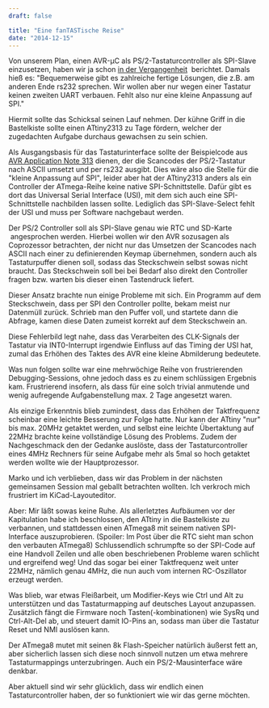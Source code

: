 ```yaml
---
draft: false

title: "Eine fanTASTische Reise"
date: "2014-12-15"
---
```


Von unserem Plan, einen AVR-µC als PS/2-Tastaturcontroller als SPI-Slave einzusetzen, haben wir ja schon [in der Vergangenheit](/post/tore-zur-welt/)  berichtet. Damals hieß es: "Bequemerweise gibt es zahlreiche fertige Lösungen, die z.B. am anderen Ende rs232 sprechen. Wir wollen aber nur wegen einer Tastatur keinen zweiten UART verbauen. Fehlt also nur eine kleine Anpassung auf SPI."

Hiermit sollte das Schicksal seinen Lauf nehmen. Der kühne Griff in die Bastelkiste sollte einen ATtiny2313 zu Tage fördern, welcher der zugedachten Aufgabe durchaus gewachsen zu sein schien.

Als Ausgangsbasis für das Tastaturinterface sollte der Beispielcode aus [AVR Application Note 313](http://www.atmel.com/Images/doc1235.pdf) dienen, der die Scancodes der PS/2-Tastatur nach ASCII umsetzt und per rs232 ausgibt. Dies wäre also die Stelle für die "kleine Anpassung auf SPI", leider aber hat der ATtiny2313 anders als ein Controller der ATmega-Reihe keine native SPI-Schnittstelle. Dafür gibt es dort das Universal Serial Interface (USI), mit dem sich auch eine SPI-Schnittstelle nachbilden lassen sollte. Lediglich das SPI-Slave-Select fehlt der USI und muss per Software nachgebaut werden.

Der PS/2 Controller soll als SPI-Slave genau wie RTC und SD-Karte  angesprochen werden. Hierbei wollen wir den AVR sozusagen als Coprozessor betrachten, der nicht nur das Umsetzen der Scancodes nach ASCII nach einer zu definierenden Keymap übernehmen, sondern auch als Tastaturpuffer dienen soll, sodass das Steckschwein selbst sowas nicht braucht. Das Steckschwein soll bei bei Bedarf also direkt den Controller fragen bzw. warten bis dieser einen Tastendruck liefert.

Dieser Ansatz brachte nun einige Probleme mit sich. Ein Programm auf dem Steckschwein, dass per SPI den Controller pollte, bekam meist nur Datenmüll zurück. Schrieb man den Puffer voll, und startete dann die Abfrage, kamen diese Daten zumeist korrekt auf dem Steckschwein an.

Diese Fehlerbild legt nahe, dass das Verarbeiten des CLK-Signals der Tastatur via INT0-Interrupt irgendwie Einfluss auf das Timing der USI hat, zumal das Erhöhen des Taktes des AVR eine kleine Abmilderung bedeutete.

Was nun folgen sollte war eine mehrwöchige Reihe von frustrierenden Debugging-Sessions, ohne jedoch dass es zu einem schlüssigen Ergebnis kam. Frustrierend insofern, als dass für eine solch trivial anmutende und wenig aufregende Aufgabenstellung max. 2 Tage angesetzt waren.

Als einzige Erkenntnis blieb zumindest, dass das Erhöhen der Taktfrequenz scheinbar eine leichte Besserung zur Folge hatte. Nur kann der ATtiny "nur" bis max. 20MHz getaktet werden, und selbst eine leichte Übertaktung auf 22MHz brachte keine vollständige Lösung des Problems. Zudem der Nachgeschmack den der Gedanke auslöste, dass der Tastaturcontroller eines 4MHz Rechners für seine Aufgabe mehr als 5mal so hoch getaktet werden wollte wie der Hauptprozessor.

Marko und ich verblieben, dass wir das Problem in der nächsten gemeinsamen Session mal geballt betrachten wollten. Ich verkroch mich frustriert im KiCad-Layouteditor.

Aber: Mir läßt sowas keine Ruhe. Als allerletztes Aufbäumen vor der Kapitulation habe ich beschlossen, den ATtiny in die Bastelkiste zu verbannen, und stattdessen einen ATmega8 mit seinem nativen SPI-Interface auszuprobieren. (Spoiler: Im Post über die RTC sieht man schon den verbauten ATmega8) Schlussendlich schrumpfte so der SPI-Code auf eine Handvoll Zeilen und alle oben beschriebenen Probleme waren schlicht und ergreifend weg! Und das sogar bei einer Taktfrequenz weit unter 22MHz, nämlich genau 4MHz, die nun auch vom internen RC-Oszillator erzeugt werden.

Was blieb, war etwas Fleißarbeit, um Modifier-Keys wie Ctrl und Alt zu unterstützen und das Tastaturmapping auf deutsches Layout anzupassen. Zusätzlich fängt die Firmware noch Tasten(-kombinationen) wie SysRq und Ctrl-Alt-Del ab, und steuert damit IO-Pins an, sodass man über die Tastatur Reset und NMI auslösen kann.

Der ATmega8 mutet mit seinen 8k Flash-Speicher natürlich äußerst fett an, aber sicherlich lassen sich diese noch sinnvoll nutzen um etwa mehrere Tastaturmappings unterzubringen. Auch ein PS/2-Mausinterface wäre denkbar.

Aber aktuell sind wir sehr glücklich, dass wir endlich einen Tastaturcontroller haben, der so funktioniert wie wir das gerne möchten.
